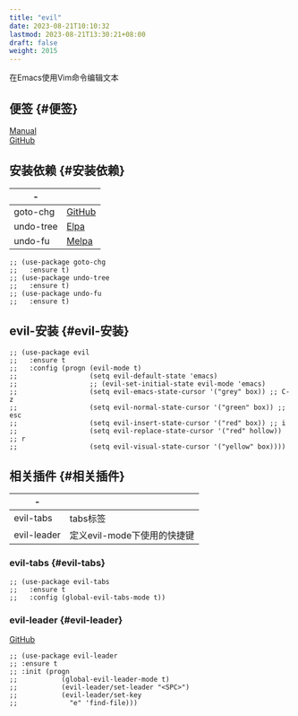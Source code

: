 ```yaml
---
title: "evil"
date: 2023-08-21T10:10:32
lastmod: 2023-08-21T13:30:21+08:00
draft: false
weight: 2015
---
```


在Emacs使用Vim命令编辑文本 <br/>


## 便签 {#便签}

[Manual](https://evil.readthedocs.io/en/latest/index.html) <br/>
[GitHub](https://github.com/emacs-evil/evil/tree/8231fe57b8420ae4d7c7b4d99b65ba0809073565) <br/>


## 安装依赖 {#安装依赖}

| -         |                                                                                                |
|-----------|------------------------------------------------------------------------------------------------|
| goto-chg  | [GitHub](https://github.com/emacs-evil/goto-chg/tree/278cd3e6d5107693aa2bb33189ca503f22f227d0) |
| undo-tree | [Elpa](https://elpa.gnu.org/packages/undo-tree.html)                                           |
| undo-fu   | [Melpa](https://melpa.org/#/?q=undo-fu)                                                        |

```elisp
;; (use-package goto-chg
;;   :ensure t)
;; (use-package undo-tree
;;   :ensure t)
;; (use-package undo-fu
;;   :ensure t)
```


## evil-安装 {#evil-安装}

```elisp
;; (use-package evil
;;   :ensure t
;;   :config (progn (evil-mode t)
;;                  (setq evil-default-state 'emacs)
;;                  ;; (evil-set-initial-state evil-mode 'emacs)
;;                  (setq evil-emacs-state-cursor '("grey" box)) ;; C-z
;;                  (setq evil-normal-state-cursor '("green" box)) ;; esc
;;                  (setq evil-insert-state-cursor '("red" box)) ;; i
;;                  (setq evil-replace-state-cursor '("red" hollow)) ;; r
;;                  (setq evil-visual-state-cursor '("yellow" box))))
```


## 相关插件 {#相关插件}

| -           |                    |
|-------------|--------------------|
| evil-tabs   | tabs标签           |
| evil-leader | 定义evil-mode下使用的快捷键 |


### evil-tabs {#evil-tabs}

```elisp
;; (use-package evil-tabs
;;   :ensure t
;;   :config (global-evil-tabs-mode t))
```


### evil-leader {#evil-leader}

[GitHub](https://github.com/cofi/evil-leader/tree/39f7014bcf8b36463e0c7512c638bda4bac6c2cf) <br/>

```elisp
;; (use-package evil-leader
;; :ensure t
;; :init (progn
;;           (global-evil-leader-mode t)
;;           (evil-leader/set-leader "<SPC>")
;;           (evil-leader/set-key
;;             "e" 'find-file)))
```

